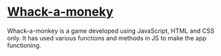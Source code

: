 # [Whack-a-moneky]( https://baijuka.github.io/whack-a-monkey/)

Whack-a-monkey is a game developed using JavaScript, HTML and CSS only. It has used various functions and methods in JS to make the app functioning.
